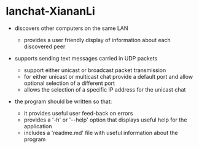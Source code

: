 # lanchat-XiananLi


 - discovers other computers on the same LAN
    - provides a user friendly display of information about each discovered peer

 - supports sending text messages carried in UDP packets
    - support either unicast or broadcast packet transmission
    - for either unicast or multicast chat provide a default port and allow optional 
      selection of a different port
    - allows the selection of a specific IP address for the unicast chat

 - the program should be written so that:
    - it provides useful user feed-back on errors
    - provides a '-h' or '--help' option that displays useful help for the application
    - includes a 'readme.md' file with useful information about the program
